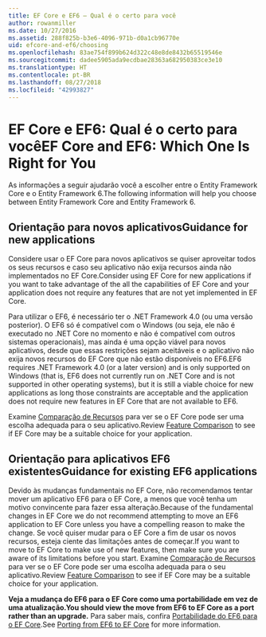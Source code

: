 ```yaml
---
title: EF Core e EF6 – Qual é o certo para você
author: rowanmiller
ms.date: 10/27/2016
ms.assetid: 288f825b-b3e6-4096-971b-d0a1cb96770e
uid: efcore-and-ef6/choosing
ms.openlocfilehash: 83ae754f899b624d322c48e8de8432b65519546e
ms.sourcegitcommit: dadee5905ada9ecdbae28363a682950383ce3e10
ms.translationtype: HT
ms.contentlocale: pt-BR
ms.lasthandoff: 08/27/2018
ms.locfileid: "42993827"
---
```

# <a name="ef-core-and-ef6-which-one-is-right-for-you"></a><span data-ttu-id="0e8ee-102">EF Core e EF6: Qual é o certo para você</span><span class="sxs-lookup"><span data-stu-id="0e8ee-102">EF Core and EF6: Which One Is Right for You</span></span>

<span data-ttu-id="0e8ee-103">As informações a seguir ajudarão você a escolher entre o Entity Framework Core e o Entity Framework 6.</span><span class="sxs-lookup"><span data-stu-id="0e8ee-103">The following information will help you choose between Entity Framework Core and Entity Framework 6.</span></span>

## <a name="guidance-for-new-applications"></a><span data-ttu-id="0e8ee-104">Orientação para novos aplicativos</span><span class="sxs-lookup"><span data-stu-id="0e8ee-104">Guidance for new applications</span></span>

<span data-ttu-id="0e8ee-105">Considere usar o EF Core para novos aplicativos se quiser aproveitar todos os seus recursos e caso seu aplicativo não exija recursos ainda não implementados no EF Core.</span><span class="sxs-lookup"><span data-stu-id="0e8ee-105">Consider using EF Core for new applications if you want to take advantage of the all the capabilities of EF Core and your application does not require any features that are not yet implemented in EF Core.</span></span>

<span data-ttu-id="0e8ee-106">Para utilizar o EF6, é necessário ter o .NET Framework 4.0 (ou uma versão posterior). O EF6 só é compatível com o Windows (ou seja, ele não é executado no .NET Core no momento e não é compatível com outros sistemas operacionais), mas ainda é uma opção viável para novos aplicativos, desde que essas restrições sejam aceitáveis e o aplicativo não exija novos recursos do EF Core que não estão disponíveis no EF6.</span><span class="sxs-lookup"><span data-stu-id="0e8ee-106">EF6 requires .NET Framework 4.0 (or a later version) and is only supported on Windows (that is, EF6 does not currently run on .NET Core and is not supported in other operating systems), but it is still a viable choice for new applications as long those constraints are acceptable and the application does not require new features in EF Core that are not available to EF6.</span></span>

<span data-ttu-id="0e8ee-107">Examine [Comparação de Recursos](features.md) para ver se o EF Core pode ser uma escolha adequada para o seu aplicativo.</span><span class="sxs-lookup"><span data-stu-id="0e8ee-107">Review [Feature Comparison](features.md) to see if EF Core may be a suitable choice for your application.</span></span>

## <a name="guidance-for-existing-ef6-applications"></a><span data-ttu-id="0e8ee-108">Orientação para aplicativos EF6 existentes</span><span class="sxs-lookup"><span data-stu-id="0e8ee-108">Guidance for existing EF6 applications</span></span>

<span data-ttu-id="0e8ee-109">Devido às mudanças fundamentais no EF Core, não recomendamos tentar mover um aplicativo EF6 para o EF Core, a menos que você tenha um motivo convincente para fazer essa alteração.</span><span class="sxs-lookup"><span data-stu-id="0e8ee-109">Because of the fundamental changes in EF Core we do not recommend attempting to move an EF6 application to EF Core unless you have a compelling reason to make the change.</span></span> <span data-ttu-id="0e8ee-110">Se você quiser mudar para o EF Core a fim de usar os novos recursos, esteja ciente das limitações antes de começar.</span><span class="sxs-lookup"><span data-stu-id="0e8ee-110">If you want to move to EF Core to make use of new features, then make sure you are aware of its limitations before you start.</span></span> <span data-ttu-id="0e8ee-111">Examine [Comparação de Recursos](features.md) para ver se o EF Core pode ser uma escolha adequada para o seu aplicativo.</span><span class="sxs-lookup"><span data-stu-id="0e8ee-111">Review [Feature Comparison](features.md) to see if EF Core may be a suitable choice for your application.</span></span>

<span data-ttu-id="0e8ee-112">**Veja a mudança do EF6 para o EF Core como uma portabilidade em vez de uma atualização.**</span><span class="sxs-lookup"><span data-stu-id="0e8ee-112">**You should view the move from EF6 to EF Core as a port rather than an upgrade.**</span></span> <span data-ttu-id="0e8ee-113">Para saber mais, confira [Portabilidade do EF6 para o EF Core](porting/index.md).</span><span class="sxs-lookup"><span data-stu-id="0e8ee-113">See [Porting from EF6 to EF Core](porting/index.md) for more information.</span></span>
